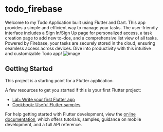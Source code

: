 # todo_firebase

Welcome to my Todo Application built using Flutter and Dart. This app provides a simple and efficient way to manage your tasks. The user-friendly interface includes a Sign In/Sign Up page for personalized access, a task creation page to add new to-dos, and a comprehensive list view of all tasks. Powered by Firebase, your tasks are securely stored in the cloud, ensuring seamless access across devices. Dive into productivity with this intuitive and customizable Todo app!
![image](https://github.com/akshat598/todo_flutter_application/assets/97584314/be4b4416-a0f2-4cc8-8b6c-7092e20e6447)











































































































































## Getting Started

This project is a starting point for a Flutter application.

A few resources to get you started if this is your first Flutter project:

- [Lab: Write your first Flutter app](https://docs.flutter.dev/get-started/codelab)
- [Cookbook: Useful Flutter samples](https://docs.flutter.dev/cookbook)

For help getting started with Flutter development, view the
[online documentation](https://docs.flutter.dev/), which offers tutorials,
samples, guidance on mobile development, and a full API reference.
